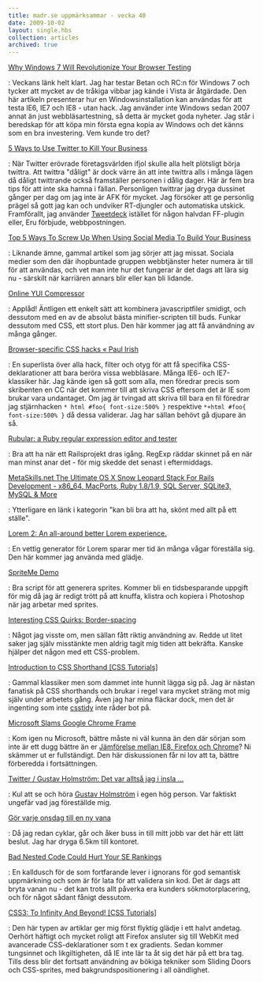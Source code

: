 ```yaml
---
title: madr.se uppmärksammar - vecka 40
date: 2009-10-02
layout: single.hbs
collection: articles
archived: true
---
```

[Why Windows 7 Will Revolutionize Your Browser Testing](http://www.sitepoint.com/blogs/2009/09/29/windows-7-browser-testing/) 

:   Veckans länk helt klart. Jag har testar Betan och RC:n för Windows 7
    och tycker att mycket av de tråkiga vibbar jag kände i Vista är
    åtgärdade. Den här artikeln presenterar hur en Windowsinstallation
    kan användas för att testa IE6, IE7 och IE8 - utan hack. Jag
    använder inte Windows sedan 2007 annat än just webbläsartestning, så
    detta är mycket goda nyheter. Jag står i beredskap för att köpa min
    första egna kopia av Windows och det känns som en bra investering.
    Vem kunde tro det?

 [5 Ways to Use Twitter to Kill Your Business](http://www.sitepoint.com/blogs/2009/09/30/how-not-to-use-twitter/) 

:   När Twitter erövrade företagsvärlden ifjol skulle alla helt
    plötsligt börja twittra. Att twittra \"dåligt\" är dock värre än att
    inte twittra alls i många lägen då dåligt twittrande också
    framställer personen i dålig dager. Här är fem bra tips för att inte
    ska hamna i fällan. Personligen twittrar jag dryga dussinet gånger
    per dag om jag inte är AFK för mycket. Jag försöker att ge personlig
    prägel så gott jag kan och undviker RT-djungler och automatiska
    utskick. Framförallt, jag använder
    [Tweetdeck](http://tweetdeck.com/beta) istället för någon halvdan
    FF-plugin eller, Eru förbjude, webbpostningen.

 [Top 5 Ways To Screw Up When Using Social Media To Build Your Business](http://www.sitepoint.com/blogs/2009/05/07/social-media-for-business/) 

:   Liknande ämne, gammal artikel som jag sörjer att jag missat. Sociala
    medier som den där ihopbuntade gruppen webbtjänster heter numera är
    till för att användas, och vet man inte hur det fungerar är det dags
    att lära sig nu - särskilt när karriären annars blir eller kan bli
    lidande.

 [Online YUI Compressor](http://www.refresh-sf.com/yui/) 

:   Applåd! Äntligen ett enkelt sätt att kombinera javascriptfiler
    smidigt, och dessutom med en av de absolut bästa minifier-scripten
    till buds. Funkar dessutom med CSS, ett stort plus. Den här kommer
    jag att få användning av många gånger.

 [Browser-specific CSS hacks « Paul Irish](http://paulirish.com/2009/browser-specific-css-hacks/) 

:   En superlista över alla hack, filter och otyg för att få specifika
    CSS-deklarationer att bara beröra vissa webbläsare. Många IE6- och
    IE7-klassiker här. Jag kände igen så gott som alla, men föredrar
    precis som skribenten en CC när det kommer till att skriva CSS
    eftersom det är IE som brukar vara undantaget. Om jag är tvingad att
    skriva till bara en fil föredrar jag stjärnhacken
    `* html #foo{ font-size:500% }` respektive
    `*+html #foo{ font-size:500% }` då dessa validerar. Jag har sällan
    behövt gå djupare än så.

 [Rubular: a Ruby regular expression editor and tester](http://rubular.com/) 

:   Bra att ha när ett Railsprojekt dras igång. RegExp räddar skinnet på
    en när man minst anar det - för mig skedde det senast i
    eftermiddags.

 [MetaSkills.net The Ultimate OS X Snow Leopard Stack For Rails Development - x86\_64, MacPorts, Ruby 1.8/1.9, SQL Server, SQLite3, MySQL & More](http://www.metaskills.net/2009/9/5/the-ultimate-os-x-snow-leopard-stack-for-rails-development-x86_64-macports-ruby-1-8-1-9-sql-server-more) 

:   Ytterligare en länk i kategorin \"kan bli bra att ha, skönt med allt
    på ett ställe\".

 [Lorem 2: An all-around better Lorem experience.](http://lorem2.com/) 

:   En vettig generator för Lorem sparar mer tid än många vågar
    föreställa sig. Den här kommer jag använda med glädje.

 [SpriteMe Demo](http://spriteme.org/demo.php) 

:   Bra script för att generera sprites. Kommer bli en tidsbesparande
    uppgift för mig då jag är redigt trött på att knuffa, klistra och
    kopiera i Photoshop när jag arbetar med sprites.

 [Interesting CSS Quirks: Border-spacing](http://www.sitepoint.com/blogs/2009/10/01/interesting-css-quirks-border-spacing/) 

:   Något jag visste om, men sällan fått riktig användning av. Redde ut
    litet saker jag själv misstänkte men aldrig tagit mig tiden att
    bekräfta. Kanske hjälper det någon med ett CSS-problem.

 [Introduction to CSS Shorthand \[CSS Tutorials\]](http://articles.sitepoint.com/article/introduction-css-shorthand) 

:   Gammal klassiker men som dammet inte hunnit lägga sig på. Jag är
    nästan fanatisk på CSS shorthands och brukar i regel vara mycket
    sträng mot mig själv under arbetets gång. Även jag har mina fläckar
    dock, men det är ingenting som inte
    [csstidy](http://csstidy.sourceforge.net/) inte råder bot på.

 [Microsoft Slams Google Chrome Frame](http://www.sitepoint.com/blogs/2009/10/01/microsoft-google-chrome-frame-security/) 

:   Kom igen nu Microsoft, bättre måste ni väl kunna än den där sörjan
    som inte är ett dugg bättre än er [Jämförelse mellan IE8, Firefox
    och Chrome](http://madr.se/blog/120)? Ni skämmer ut er fullständigt.
    Den här diskussionen får ni lov att ta, bättre förberedda i
    fortsättningen.

 [Twitter / Gustav Holmström: Det var alltså jag i insla \...](http://twitter.com/hejg/statuses/4502547011) 

:   Kul att se och höra [Gustav Holmström](http://artoo.se) i egen hög
    person. Var faktiskt ungefär vad jag föreställde mig.

 [Gör varje onsdag till en ny vana](http://www.intebilenundermilen.se/index.php?stat=1) 

:   Då jag redan cyklar, går och åker buss in till mitt jobb var det här
    ett lätt beslut. Jag har dryga 6.5km till kontoret.

 [Bad Nested Code Could Hurt Your SE Rankings](http://www.sitepoint.com/blogs/2009/10/01/coding-se-rankings/) 

:   En kalldusch för de som fortfarande lever i ignorans för god
    semantisk uppmärkning och som är för lata för att validera sin kod.
    Det är dags att bryta vanan nu - det kan trots allt påverka era
    kunders sökmotorplacering, och för något sådant fånigt dessutom.

 [CSS3: To Infinity And Beyond! \[CSS Tutorials\]](http://articles.sitepoint.com/article/css3-infinity-beyond) 

:   Den här typen av artiklar ger mig först flyktig glädje i ett halvt
    andetag. Oerhört häftigt och mycket roligt att Firefox ansluter sig
    till WebKit med avancerade CSS-deklarationer som t ex gradients.
    Sedan kommer tungsinnet och likgiltigheten, då IE inte lär ta åt sig
    det här på ett bra tag. Tills dess blir det fortsatt användning av
    bökiga tekniker som Sliding Doors och CSS-sprites, med
    bakgrundspositionering i all oändlighet.